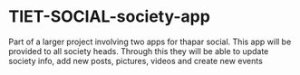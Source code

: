 # TIET-SOCIAL-society-app
Part of a larger project involving two apps for thapar social. 
This app will be provided to all society  heads.
Through this they will be able to update society info, add new posts, pictures, videos and create new events
